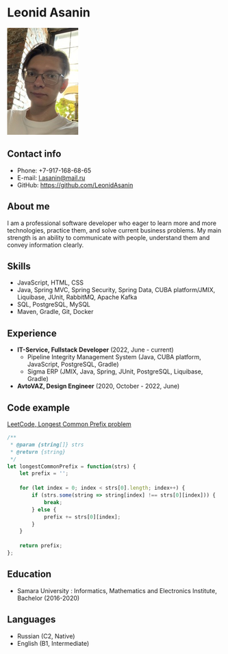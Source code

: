 # Leonid Asanin
![photo](photo.jpg "Фотография")

## Contact info
+ Phone: +7-917-168-68-65
+ E-mail: l.asanin@mail.ru
+ GitHub: https://github.com/LeonidAsanin

## About me
I am a professional software developer who eager to learn more and more technologies, practice them, and solve current business problems. My main strength is an ability to communicate with people, understand them and convey information clearly.

## Skills
+ JavaScript, HTML, CSS
+ Java, Spring MVC, Spring Security, Spring Data, CUBA platform/JMIX, Liquibase, JUnit, RabbitMQ, Apache Kafka
+ SQL, PostgreSQL, MySQL
+ Maven, Gradle, Git, Docker

## Experience
+ **IT-Service, Fullstack Developer** (2022, June - current)
  - Pipeline Integrity Management System (Java, CUBA platform, JavaScript, PostgreSQL, Gradle)
  - Sigma ERP (JMIX, Java, Spring, JUnit, PostgreSQL, Liquibase, Gradle)
+ **AvtoVAZ, Design Engineer** (2020, October - 2022, June)

## Code example 
[LeetCode, Longest Common Prefix problem](https://leetcode.com/problems/longest-common-prefix/)

```javascript
/**
 * @param {string[]} strs
 * @return {string}
 */
let longestCommonPrefix = function(strs) {
    let prefix = '';

    for (let index = 0; index < strs[0].length; index++) {
        if (strs.some(string => string[index] !== strs[0][index])) {
            break;
        } else {
            prefix += strs[0][index];
        }
    }
    
    return prefix;
};
```

## Education
+ Samara University : Informatics, Mathematics and Electronics Institute, Bachelor (2016-2020)

## Languages
+ Russian (C2, Native)
+ English (B1, Intermediate)

